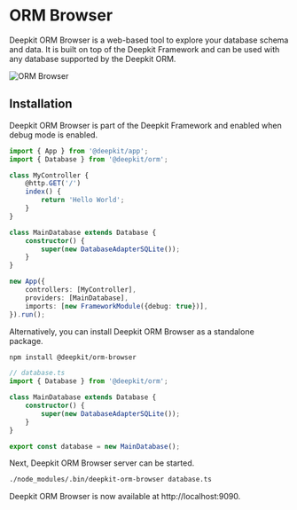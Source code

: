 # ORM Browser

Deepkit ORM Browser is a web-based tool to explore your database schema and data. It is built on top of the Deepkit Framework and can be used with any database supported by the Deepkit ORM.

![ORM Browser](/assets/screenshots-orm-browser/content-editing.png)

## Installation

Deepkit ORM Browser is part of the Deepkit Framework and enabled when debug mode is enabled.

```typescript
import { App } from '@deepkit/app';
import { Database } from '@deepkit/orm';

class MyController {
    @http.GET('/')
    index() {
        return 'Hello World';
    }
}

class MainDatabase extends Database {
    constructor() {
        super(new DatabaseAdapterSQLite());
    }
}

new App({
    controllers: [MyController],
    providers: [MainDatabase],
    imports: [new FrameworkModule({debug: true})],
}).run();
```

Alternatively, you can install Deepkit ORM Browser as a standalone package.

```bash
npm install @deepkit/orm-browser
```

```typescript
// database.ts
import { Database } from '@deepkit/orm';

class MainDatabase extends Database {
    constructor() {
        super(new DatabaseAdapterSQLite());
    }
}

export const database = new MainDatabase();
```

Next, Deepkit ORM Browser server can be started.

```sh
./node_modules/.bin/deepkit-orm-browser database.ts
```

Deepkit ORM Browser is now available at http://localhost:9090.

